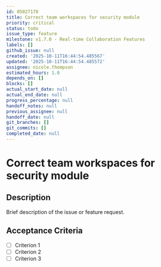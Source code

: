 ```yaml
---
id: 05027178
title: Correct team workspaces for security module
priority: critical
status: todo
issue_type: feature
milestone: v1.7.0 - Real-time Collaboration Features
labels: []
github_issue: null
created: '2025-10-11T16:44:54.485567'
updated: '2025-10-11T16:44:54.485572'
assignee: nicole.thompson
estimated_hours: 1.0
depends_on: []
blocks: []
actual_start_date: null
actual_end_date: null
progress_percentage: null
handoff_notes: null
previous_assignee: null
handoff_date: null
git_branches: []
git_commits: []
completed_date: null
---
```


# Correct team workspaces for security module

## Description

Brief description of the issue or feature request.

## Acceptance Criteria

- [ ] Criterion 1
- [ ] Criterion 2
- [ ] Criterion 3